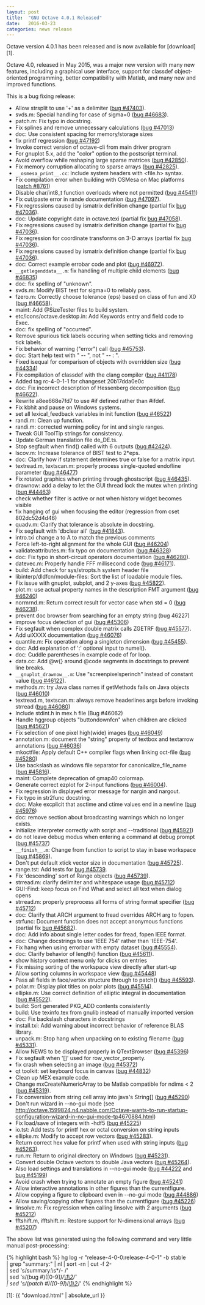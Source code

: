 ```yaml
---
layout: post
title:  "GNU Octave 4.0.1 Released"
date:   2016-03-23
categories: news release
---
```


Octave version 4.0.1 has been released and is now available for [download][1].

Octave 4.0, released in May 2015,
was a major new version with many new features,
including a graphical user interface,
support for classdef object-oriented programming,
better compatibility with Matlab,
and many new and improved functions.

This is a bug fixing release:

- Allow strsplit to use '+' as a delimiter ([bug #47403](https://savannah.gnu.org/bugs/?47403)).
- svds.m: Special handling for case of sigma=0 ([bug #46683](https://savannah.gnu.org/bugs/?46683)).
- patch.m: Fix typo in docstring.
- Fix splines and remove unnecessary calculations ([bug #47013](https://savannah.gnu.org/bugs/?47013))
- doc: Use consistent spacing for memory/storage sizes
- fix printf regression ([bug #47192](https://savannah.gnu.org/bugs/?47192))
- Invoke correct version of octave-cli from main driver program
- For gnuplot 5.x, add the "color" option to the postscript terminal.
- Avoid overflow while reshaping large sparse matrices ([bug #42850](https://savannah.gnu.org/bugs/?42850)).
- Fix memory corruption allocating to sparse arrays ([bug #42825](https://savannah.gnu.org/bugs/?42825)).
- `__osmesa_print__.cc`: Include system headers with <file.h> syntax.
- Fix compilation error when building with OSMesa on Mac platforms ([patch #8761](https://savannah.gnu.org/patch/?8761))
- Disable char/int8_t function overloads where not permitted ([bug #45411](https://savannah.gnu.org/bugs/?45411))
- Fix cut/paste error in rande documentation ([bug #47097](https://savannah.gnu.org/bugs/?47097)).
- Fix regressions caused by ismatrix definition change (partial fix [bug #47036](https://savannah.gnu.org/bugs/?47036)).
- doc: Update copyright date in octave.texi (partial fix [bug #47058](https://savannah.gnu.org/bugs/?47058)).
- Fix regressions caused by ismatrix definition change (partial fix [bug #47036](https://savannah.gnu.org/bugs/?47036)).
- Fix regression for coordinate transforms on 3-D arrays (partial fix [bug #47036](https://savannah.gnu.org/bugs/?47036)).
- Fix regressions caused by ismatrix definition change (partial fix [bug #47036](https://savannah.gnu.org/bugs/?47036)).
- doc: Correct example errobar code and plot ([bug #46972](https://savannah.gnu.org/bugs/?46972)).
- `__getlegenddata__.m`: fix handling of multiple child elements ([bug #46835](https://savannah.gnu.org/bugs/?46835))
- doc: fix spelling of "unknown".
- svds.m: Modify BIST test for sigma=0 to reliably pass.
- fzero.m: Correctly choose tolerance (eps) based on class of fun and X0 ([bug #46658](https://savannah.gnu.org/bugs/?46658)).
- maint: Add @SizeTester files to build system.
- etc/icons/octave.desktop.in: Add Keywords entry and field code to Exec.
- doc: fix spelling of "occurred".
- Remove spurious tick labels occuring when setting ticks and removing tick labels.
- Fix behavior of warning ("error") call ([bug #45753](https://savannah.gnu.org/bugs/?45753)).
- doc: Start help text with " -- ", not " -- : ".
- Fixed isequal for comparison of objects with overridden size ([bug #44334](https://savannah.gnu.org/bugs/?44334))
- Fix compilation of classdef with the clang compiler ([bug #41178](https://savannah.gnu.org/bugs/?41178))
- Added tag rc-4-0-1-1 for changeset 20b17dda0e0c
- doc: Fix incorrect description of Hessenberg decomposition ([bug #46622](https://savannah.gnu.org/bugs/?46622)).
- Rewrite a8ee668e7fd7 to use #if defined rather than #ifdef.
- Fix kbhit and pause on Windows systems.
- set all lexical_feedback variables in init function ([bug #46522](https://savannah.gnu.org/bugs/?46522))
- randi.m: Clean up function.
- randi.m: corrected warning policy for int and single ranges.
- Tweak GUI ToolTip strings for consistency.
- Update German translation file de_DE.ts.
- Stop segfault when find() called with 6 outputs ([bug #42424](https://savannah.gnu.org/bugs/?42424)).
- lscov.m: Increase tolerance of BIST test to 2*eps.
- doc: Clarify how if statement determines true or false for a matrix input.
- textread.m, textscan.m: properly process single-quoted endofline parameter ([bug #46477](https://savannah.gnu.org/bugs/?46477))
- Fix rotated graphics when printing through ghostscript ([bug #46435](https://savannah.gnu.org/bugs/?46435)).
- drawnow: add a delay to let the GUI thread lock the mutex when printing ([bug #44463](https://savannah.gnu.org/bugs/?44463))
- check whether filter is active or not when history widget becomes visible
- fix hanging of gui when focusing the editor (regression from cset 802dc52d4d46)
- quadv.m: Clarify that tolerance is absolute in docstring.
- Fix segfault with 'dbclear all' ([bug #41843](https://savannah.gnu.org/bugs/?41843)).
- intro.txi change a to A to match the previous comments
- Force left-to-right alignment for the whole GUI ([bug #46204](https://savannah.gnu.org/bugs/?46204))
- validateattributes.m: fix typo on documentation ([bug #46328](https://savannah.gnu.org/bugs/?46328))
- doc: Fix typo in short-circuit operators documentation ([bug #46280](https://savannah.gnu.org/bugs/?46280)).
- datevec.m: Properly handle FFF millisecond code ([bug #46171](https://savannah.gnu.org/bugs/?46171)).
- build: Add check for sys/stropts.h system header file
- libinterp/dldfcn/module-files: Sort the list of loadable module files.
- Fix issue with gnuplot, subplot, and 2 y-axes ([bug #45822](https://savannah.gnu.org/bugs/?45822)).
- plot.m: use actual property names in the description FMT argument ([bug #46240](https://savannah.gnu.org/bugs/?46240))
- normrnd.m: Return correct result for vector case when std = 0 ([bug #46238](https://savannah.gnu.org/bugs/?46238)).
- prevent doc browser from searching for an empty string (bug 46227)
- improve focus detection of gui ([bug #45306](https://savannah.gnu.org/bugs/?45306))
- Fix segfault when complex double matrix calls ZGETRF ([bug #45577](https://savannah.gnu.org/bugs/?45577)).
- Add uiXXXX documentation ([bug #46076](https://savannah.gnu.org/bugs/?46076))
- quantile.m: Fix operation along a singleton dimension ([bug #45455](https://savannah.gnu.org/bugs/?45455)).
- doc: Add explanation of ':' optional input to numel().
- doc: Cuddle parentheses in example code of for loop.
- data.cc: Add @w{} around @code segments in docstrings to prevent line breaks.
- `__gnuplot_drawnow__.m`: Use "screenpixelsperinch" instead of constant value ([bug #46122](https://savannah.gnu.org/bugs/?46122)).
- methods.m: try Java class names if getMethods fails on Java objects ([bug #46010](https://savannah.gnu.org/bugs/?46010))
- textread.m, textscan.m: always remove headerlines args before invoking strread ([bug #46080](https://savannah.gnu.org/bugs/?46080))
- Include stdint.h in mex.h file (Bug #46062)
- Handle hggroup objects "buttondownfcn" when children are clicked ([bug #45621](https://savannah.gnu.org/bugs/?45621))
- Fix selection of one pixel high(wide) images ([bug #46049](https://savannah.gnu.org/bugs/?46049))
- annotation.m: document the "string" property of textbox and textarrow annotations ([bug #46036](https://savannah.gnu.org/bugs/?46036))
- mkoctfile: Apply default C++ compiler flags when linking oct-file ([bug #45280](https://savannah.gnu.org/bugs/?45280))
- Use backslash as windows file separator for canonicalize_file_name ([bug #45816](https://savannah.gnu.org/bugs/?45816)).
- maint: Complete deprecation of gmap40 colormap.
- Generate correct ezplot for 2-input functions ([bug #46004](https://savannah.gnu.org/bugs/?46004)).
- Fix regression in displayed error message for nargin and nargout.
- Fix typo in str2func docstring.
- doc: Make excplicit that asctime and ctime values end in a newline ([bug #45976](https://savannah.gnu.org/bugs/?45976))
- doc: remove section about broadcasting warnings which no longer exists.
- Initialize interpreter correctly with script and --traditional ([bug #45921](https://savannah.gnu.org/bugs/?45921))
- do not leave debug modus when entering a command at debug prompt ([bug #45737](https://savannah.gnu.org/bugs/?45737))
- `__finish__.m`: Change from function to script to stay in base workspace ([bug #45869](https://savannah.gnu.org/bugs/?45869)).
- Don't put default xtick vector size in documentation ([bug #45725](https://savannah.gnu.org/bugs/?45725)).
- range.tst: Add tests for [bug #45739](https://savannah.gnu.org/bugs/?45739).
- Fix 'descending' sort of Range objects ([bug #45739](https://savannah.gnu.org/bugs/?45739)).
- strread.m: clarify delimiter and whitespace usage ([bug #45712](https://savannah.gnu.org/bugs/?45712))
- GUI-Find: keep focus on Find What and select all text when dialog opens
- strread.m: properly preprocess all forms of string format specifier ([bug #45712](https://savannah.gnu.org/bugs/?45712))
- doc: Clarify that ARCH argument to fread overrides ARCH arg to fopen.
- strfunc: Document function does not accept anonymous functions (partial fix [bug #45682](https://savannah.gnu.org/bugs/?45682)).
- doc: Add info about single letter codes for fread, fopen IEEE format.
- doc: Change docstrings to use 'IEEE 754' rather than 'IEEE-754'.
- Fix hang when using errorbar with empty dataset ([bug #45554](https://savannah.gnu.org/bugs/?45554)).
- doc: Clarify behavior of length() function ([bug #45611](https://savannah.gnu.org/bugs/?45611)).
- show history context menu only for clicks on entries
- Fix missing sorting of the workspace view directly after start-up
- Allow sorting columns in workspace view ([bug #45448](https://savannah.gnu.org/bugs/?45448))
- Pass all fields in face/vertex structure through to patch() ([bug #45593](https://savannah.gnu.org/bugs/?45593)).
- polar.m: Display plot titles on polar plots ([bug #45514](https://savannah.gnu.org/bugs/?45514)).
- ellipke.m: Use correct definition of elliptic integral in documentation ([bug #45522](https://savannah.gnu.org/bugs/?45522)).
- build: Sort generated PKG_ADD contents consistently
- build: Use texinfo.tex from gnulib instead of manually imported version
- doc: Fix backslash characters in docstrings
- install.txi: Add warning about incorrect behavior of reference BLAS library.
- unpack.m: Stop hang when unpacking on to existing filename ([bug #45331](https://savannah.gnu.org/bugs/?45331)).
- Allow NEWS to be displayed properly in QTextBrowser ([bug #45396](https://savannah.gnu.org/bugs/?45396))
- Fix segfault when '[]' used for row_vector_property.
- fix crash when selecting an image ([bug #45372](https://savannah.gnu.org/bugs/?45372))
- qt toolkit: set keyboard focus in canvas ([bug #44832](https://savannah.gnu.org/bugs/?44832))
- Clean up MEX example code.
- Change mxCreateNumericArray to be Matlab compatible for ndims < 2 ([bug #45319](https://savannah.gnu.org/bugs/?45319)).
- Fix conversion from string cell array into java's String[] ([bug #45290](https://savannah.gnu.org/bugs/?45290))
- Don't run wizard in --no-gui mode (see http://octave.1599824.n4.nabble.com/Octave-wants-to-run-startup-configuration-wizard-in-no-gui-mode-tp4670884.html)
- Fix load/save of integers with -hdf5 ([bug #45225](https://savannah.gnu.org/bugs/?45225))
- io.tst: Add tests for printf hex or octal conversion on string inputs
- ellipke.m: Modify to accept row vectors ([bug #45283](https://savannah.gnu.org/bugs/?45283)).
- Return correct hex value for printf when used with string inputs ([bug #45263](https://savannah.gnu.org/bugs/?45263)).
- run.m: Return to original directory on Windows ([bug #45231](https://savannah.gnu.org/bugs/?45231)).
- Convert double Octave vectors to double Java vectors ([bug #45264](https://savannah.gnu.org/bugs/?45264)).
- Also load settings and translations in --no-gui mode ([bug #44222](https://savannah.gnu.org/bugs/?44222) and [bug #45199](https://savannah.gnu.org/bugs/?45199))
- Avoid crash when trying to annotate an empty figure ([bug #45241](https://savannah.gnu.org/bugs/?45241))
- Allow interactive annotations in other figures than the currentfigure.
- Allow copying a figure to clipboard even in --no-gui mode ([bug #44886](https://savannah.gnu.org/bugs/?44886))
- Allow saving/copying other figures than the currentfigure ([bug #45226](https://savannah.gnu.org/bugs/?45226))
- linsolve.m: Fix regression when calling linsolve with 2 arguments ([bug #45212](https://savannah.gnu.org/bugs/?45212))
- fftshift.m, ifftshift.m: Restore support for N-dimensional arrays ([bug #45207](https://savannah.gnu.org/bugs/?45207))


The above list was generated using the following command and very little
manual post-processing:

{% highlight bash %}
hg log -r "release-4-0-0:release-4-0-1" -b stable \
| grep "summary:" | nl | sort -rn | cut -f 2- \
| sed 's/summary:\s*/- /' \
| sed 's/\(bug #\)\([0-9]*\)/[\1\2](https:\/\/savannah.gnu.org\/bugs\/?\2)/' \
| sed 's/\(patch #\)\([0-9]*\)/[\1\2](https:\/\/savannah.gnu.org\/patch\/?\2)/'
{% endhighlight %}

[1]: {{ "download.html" | absolute_url }}
